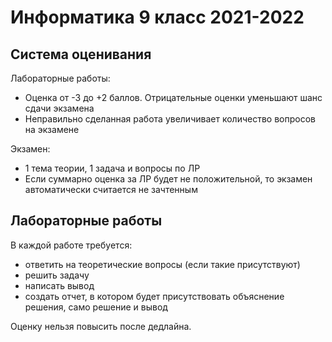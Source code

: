 # Информатика 9 класс 2021-2022



## Система оценивания

Лабораторные работы:

- Оценка от -3 до +2 баллов. Отрицательные оценки уменьшают шанс сдачи экзамена
- Неправильно сделанная работа увеличивает количество вопросов на экзамене

Экзамен: 

- 1 тема теории, 1 задача и вопросы по ЛР
- Если суммарно оценка за ЛР будет не положительной, то экзамен автоматически считается не зачтенным

## Лабораторные работы

В каждой работе требуется:

- ответить на теоретические вопросы (если такие присутствуют)
- решить задачу 
- написать вывод
- создать отчет, в котором будет присутствовать объяснение решения, само решение и вывод

Оценку нельзя повысить после дедлайна. 